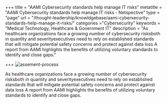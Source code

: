 +++
title = "AAMI Cybersecurity standards help manage IT risks"
metatitle = "AAMI Cybersecurity standards help manage IT risks - Netspective"
type = "page"
url = "/thought-leadership/knowldgebase/aami-cybersecurity-standards-help-manage-it-risks/"
categories ="Cybersecurity"
keywords = "Medical Technology, Healthcare & Government IT"
description = "As healthcare organizations face a growing number of cybersecurity risksboth in quantity and severityexecutives need to rely on established standards that will mitigate potential safety concerns and protect against data loss A report from AAMI highlights the benefits of utilizing voluntary standards to identify and close gaps."
    

+++
 ![assement-process](/blog/AAMI_Cyber_1486029966-300x204.jpg#center) 

 As healthcare organizations face a growing number of cybersecurity risksboth in quantity and severityexecutives need to rely on established standards that will mitigate potential safety concerns and protect against data loss A report from AAMI highlights the benefits of utilizing voluntary standards to identify and close gaps.